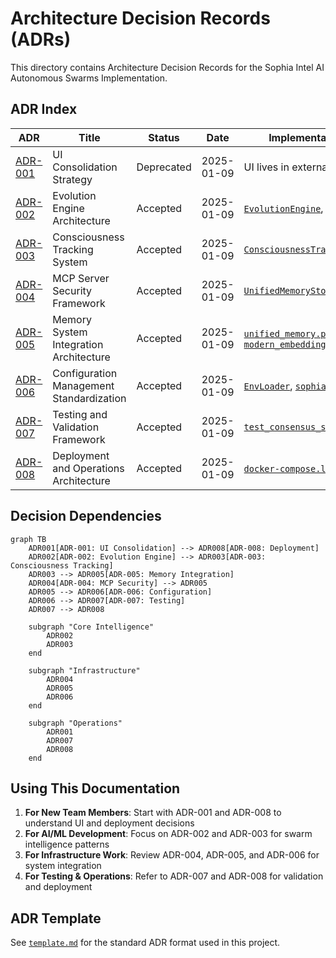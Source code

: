 # Architecture Decision Records (ADRs)

This directory contains Architecture Decision Records for the Sophia Intel AI Autonomous Swarms Implementation.

## ADR Index

| ADR                     | Title                                    | Status   | Date       | Implementation References                                                                                                                                |
| ----------------------- | ---------------------------------------- | -------- | ---------- | -------------------------------------------------------------------------------------------------------------------------------------------------------- |
| [ADR-001](./ADR-001.md) | UI Consolidation Strategy                | Deprecated | 2025-01-09 | UI lives in external repo |
| [ADR-002](./ADR-002.md) | Evolution Engine Architecture            | Accepted | 2025-01-09 | [`EvolutionEngine`](../../../app/swarms/unified_enhanced_orchestrator.py:461), [`ConsensusPattern`](../../../app/swarms/patterns/consensus.py)           |
| [ADR-003](./ADR-003.md) | Consciousness Tracking System            | Accepted | 2025-01-09 | [`ConsciousnessTracker`](../../../app/swarms/unified_enhanced_orchestrator.py:675)                                                                       |
| [ADR-004](./ADR-004.md) | MCP Server Security Framework            | Accepted | 2025-01-09 | [`UnifiedMemoryStore`](../../../pulumi/mcp-server/src/unified_memory.py:140)                                                                             |
| [ADR-005](./ADR-005.md) | Memory System Integration Architecture   | Accepted | 2025-01-09 | [`unified_memory.py`](../../../pulumi/mcp-server/src/unified_memory.py), [`modern_embeddings.py`](../../../pulumi/vector-store/src/modern_embeddings.py) |
| [ADR-006](./ADR-006.md) | Configuration Management Standardization | Accepted | 2025-01-09 | [`EnvLoader`](../../../app/config/env_loader.py:102), [`sophia-intel-base.yaml`](../../../pulumi/environments/sophia-intel-base.yaml)                    |
| [ADR-007](./ADR-007.md) | Testing and Validation Framework         | Accepted | 2025-01-09 | [`test_consensus_swarm_memory_dedup.py`](../../../tests/integration/test_consensus_swarm_memory_dedup.py)                                                |
| [ADR-008](./ADR-008.md) | Deployment and Operations Architecture   | Accepted | 2025-01-09 | [`docker-compose.local.yml`](../../../docker-compose.local.yml), [`fly-*.toml`](../../../fly-unified-api.toml)                                           |

## Decision Dependencies

```mermaid
graph TB
    ADR001[ADR-001: UI Consolidation] --> ADR008[ADR-008: Deployment]
    ADR002[ADR-002: Evolution Engine] --> ADR003[ADR-003: Consciousness Tracking]
    ADR003 --> ADR005[ADR-005: Memory Integration]
    ADR004[ADR-004: MCP Security] --> ADR005
    ADR005 --> ADR006[ADR-006: Configuration]
    ADR006 --> ADR007[ADR-007: Testing]
    ADR007 --> ADR008

    subgraph "Core Intelligence"
        ADR002
        ADR003
    end

    subgraph "Infrastructure"
        ADR004
        ADR005
        ADR006
    end

    subgraph "Operations"
        ADR001
        ADR007
        ADR008
    end
```

## Using This Documentation

1. **For New Team Members**: Start with ADR-001 and ADR-008 to understand UI and deployment decisions
2. **For AI/ML Development**: Focus on ADR-002 and ADR-003 for swarm intelligence patterns
3. **For Infrastructure Work**: Review ADR-004, ADR-005, and ADR-006 for system integration
4. **For Testing & Operations**: Refer to ADR-007 and ADR-008 for validation and deployment

## ADR Template

See [`template.md`](./template.md) for the standard ADR format used in this project.
